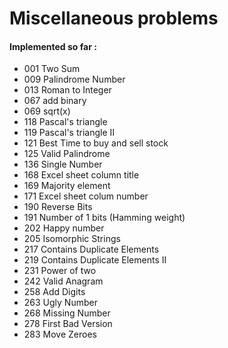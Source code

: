 # Miscellaneous problems


#### Implemented so far :

- 001 Two Sum
- 009 Palindrome Number
- 013 Roman to Integer
- 067 add binary
- 069 sqrt(x)
- 118 Pascal's triangle
- 119 Pascal's triangle II
- 121 Best Time to buy and sell stock
- 125 Valid Palindrome
- 136 Single Number
- 168 Excel sheet column title
- 169 Majority element
- 171 Excel sheet colum number
- 190 Reverse Bits
- 191 Number of 1 bits (Hamming weight)
- 202 Happy number
- 205 Isomorphic Strings
- 217 Contains Duplicate Elements
- 219 Contains Duplicate Elements II
- 231 Power of two
- 242 Valid Anagram
- 258 Add Digits
- 263 Ugly Number
- 268 Missing Number
- 278 First Bad Version
- 283 Move Zeroes